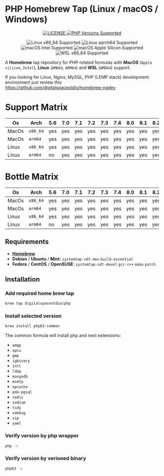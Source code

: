 # PHP Homebrew Tap (Linux / macOS / Windows)

<p align="center">
  <a href="https://github.com/shivammathur/homebrew-php/blob/master/LICENSE" title="license">
    <img alt="LICENSE" src="https://img.shields.io/badge/license-BSD%203-428f7e.svg?logo=open%20source%20initiative&logoColor=white&labelColor=555555">
  </a>
  <a href="https://github.com/shivammathur/homebrew-php/tree/master/Formula" title="Formulae for PHP versions">
    <img alt="PHP Versions Supported" src="https://img.shields.io/badge/php-5.6%20to%208.4.0beta5-777bb3.svg?logo=php&logoColor=white&labelColor=555555">
  </a>
</p>
<p align="center">
  <img alt="Linux x86_64 Supported" src="https://img.shields.io/badge/Linux-x86__64%20-007DC3?logo=linux&logoColor=555555&labelColor=ffffff"/>
  <img alt="Linux aarch64 Supported" src="https://img.shields.io/badge/Linux-aarch64%20-007DC3?logo=linux&logoColor=555555&labelColor=ffffff"/>
  <img alt="macOS Intel Supported" src="https://img.shields.io/badge/macOS-Intel-c0476d?logo=apple&logoColor=555555&labelColor=ffffff"/>
  <img alt="macOS Apple Silicon Supported" src="https://img.shields.io/badge/macOS-Apple%20Silicon-c0476d?logo=apple&logoColor=555555&labelColor=ffffff"/>
  <img alt="WSL x86_64 Supported" src="https://img.shields.io/badge/WSL-x86__64%20-007DC3?logo=gnometerminal&logoColor=555555&labelColor=ffffff"/>
</p>

A **Homebrew** tap repository for PHP-related formulas with **MacOS** (`Apple silicon`, `Intel`), **Linux** (`AMD64`, `ARM64`) and **WSL** (`AMD64`) support.

If you looking for Linux, Nginx, MySQL, PHP (LEMP stack) development environment just review this https://github.com/digitalspacestdio/homebrew-ngdev

# Support Matrix
Os | Arch | 5.6 | 7.0 | 7.1 | 7.2 | 7.3 | 7.4 | 8.0 | 8.1 | 8.2 | 8.3 | 8.4
--- | --- | --- | --- | --- |--- |--- |--- |--- |--- |--- |--- |---
MacOs | `x86_64` | yes | yes  | yes  | yes  | yes  | yes  | yes  | yes | yes | yes | TBA
MacOs | `arm64` | yes | yes  | yes  | yes  | yes  | yes  | yes  | yes | yes | yes | TBA
Linux | `x86_64` | yes | yes  | yes  | yes  | yes  | yes  | yes  | yes | yes | yes | TBA
Linux | `arm64` | no | yes  | yes  | yes  | yes  | yes  | yes  | yes | yes | yes | TBA

# Bottle Matrix
Os | Arch | 5.6 | 7.0 | 7.1 | 7.2 | 7.3 | 7.4 | 8.0 | 8.1 | 8.2 | 8.3 | 8.4
--- | --- | --- | --- | --- |--- |--- |--- |--- |--- |--- |--- |---
MacOs | `x86_64` | yes | yes  | yes  | yes  | yes  | yes  | yes  | yes | yes | yes | TBA
MacOs | `arm64` | yes | yes  | yes  | yes  | yes  | yes  | yes  | yes | yes | yes | TBA
Linux | `x86_64` | yes | yes  | yes  | yes  | yes  | yes  | yes  | yes | yes | yes | TBA
Linux | `arm64` | no | yes  | yes  | yes  | yes  | yes  | yes  | yes | yes | yes | TBA

## Requirements
* **[Homebrew](https://brew.sh/)**
* **Debian** / **Ubuntu** / **Mint**: `systemtap-sdt-dev` `build-essential`
* **Fedora** / **CentOS** / **OpenSUSE**: `systemtap-sdt-devel` `gcc-c++` `make` `patch`
  
## Installation

### Add required home brew tap
```sh
brew tap digitalspacestdio/php
```

### Install selected version
```sh
brew install php83-common
```
The common formula will install php and next extensions:
* `amqp`
* `apcu`
* `gmp`
* `igbinary`
* `intl`
* `ldap`
* `mongodb`
* `msmtp`
* `opcache`
* `pdo-pgsql`
* `redis`
* `sodium`
* `tidy`
* `xdebug`
* `zip`
* `yaml`

### Verify version by php wrapper
```sh
php -v
```
### Verify version by verioned binary 
```sh
php83 -v
```
